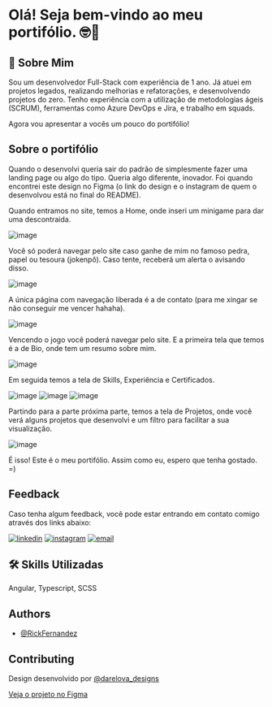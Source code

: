 # Olá! Seja bem-vindo ao meu portifólio. 🤓👋


## 🚀 Sobre Mim
Sou um desenvolvedor Full-Stack com experiência de 1 ano.
Já atuei em projetos legados, realizando melhorias e refatorações, e desenvolvendo projetos do zero.
Tenho experiência com a utilização de metodologias ágeis (SCRUM), ferramentas como Azure DevOps e Jira, e trabalho em squads.

Agora vou apresentar a vocês um pouco do portifólio!


## Sobre o portifólio

Quando o desenvolvi queria sair do padrão de simplesmente fazer uma landing page ou algo do tipo. Queria algo diferente, inovador. Foi quando encontrei este design no Figma (o link do design e o instagram de quem o desenvolvou está no final do README).

Quando entramos no site, temos a Home, onde inseri um minigame para dar uma descontraida.

![image](https://github.com/RickFernandez/henrique_fernandez-portfolio/assets/89798238/896ead29-94e4-46ab-8da7-37c2ebaa0969)

Você só poderá navegar pelo site caso ganhe de mim no famoso pedra, papel ou tesoura (jokenpô). Caso tente, receberá um alerta o avisando disso.

![image](https://github.com/RickFernandez/henrique_fernandez-portfolio/assets/89798238/0b707438-371e-4e8c-974f-9fd85bdaecfd)

A única página com navegação liberada é a de contato (para me xingar se não conseguir me vencer hahaha).

![image](https://github.com/RickFernandez/henrique_fernandez-portfolio/assets/89798238/18a3e317-9f12-4bcd-9192-f777eb37d50b)

Vencendo o jogo você poderá navegar pelo site. E a primeira tela que temos é a de Bio, onde tem um resumo sobre mim.

![image](https://github.com/RickFernandez/henrique_fernandez-portfolio/assets/89798238/fde610f4-a534-4ade-852a-5082aa90ba4d)

Em seguida temos a tela de Skills, Experiência e Certificados.

![image](https://github.com/RickFernandez/henrique_fernandez-portfolio/assets/89798238/cf573301-281f-40ec-ba51-13415c6433ff)
![image](https://github.com/RickFernandez/henrique_fernandez-portfolio/assets/89798238/fa7c0ddd-7c6b-44b0-83cf-a124104be4e8)
![image](https://github.com/RickFernandez/henrique_fernandez-portfolio/assets/89798238/3ea9b1ec-2534-448a-9f35-bda6fc9b1e7b)

Partindo para a parte próxima parte, temos a tela de Projetos, onde você verá alguns projetos que desenvolvi e um filtro para facilitar a sua visualização.

![image](https://github.com/RickFernandez/henrique_fernandez-portfolio/assets/89798238/8812e07d-24a7-4cc6-96aa-cd060d80fda2)

É isso! Este é o meu portifólio. Assim como eu, espero que tenha gostado. =)


## Feedback

Caso tenha algum feedback, você pode estar entrando em contato comigo através dos links abaixo:

[![linkedin](https://img.shields.io/badge/linkedin-0A66C2?style=for-the-badge&logo=linkedin&logoColor=white)](https://www.linkedin.com/in/henrique-fernandez-bb3751212/)
[![instagram](https://img.shields.io/badge/intagram-E1306C?style=for-the-badge&logo=instagram&logoColor=white)](https://www.instagram.com/coding.rick/?theme=dark)
[![email](https://img.shields.io/badge/-Gmail-%23333?style=for-the-badge&logo=gmail&logoColor=white%22)](mailto:rickfernandez03@gmail.com")
## 🛠 Skills Utilizadas
Angular, Typescript, SCSS


## Authors

- [@RickFernandez](https://www.github.com/RickFernandez)


## Contributing

Design desenvolvido por [@darelova_designs](https://www.instagram.com/darelova_designs/)

[Veja o projeto no Figma](https://www.figma.com/file/UxNhTgQk4Riug76PfcNIss/Portfolio-for-Developers-Concept-V.2-(Community)-(Community)?type=design&node-id=0%3A1&mode=design&t=4oKjwkTUgQ9GXzQ5-1)

